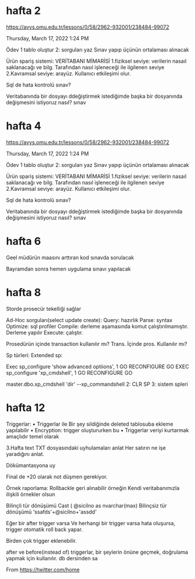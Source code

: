 # hafta 2

https://avys.omu.edu.tr/lessons/0/58/2962-932001/238484-99072

Thursday, March 17, 2022
1:24 PM

Ödev 1 tablo oluştur
2: sorguları yaz
Sınav yapıp üçünün ortalaması alınacak

Ürün spariş sistemi:
VERİTABANI MİMARİSİ
1.fiziksel seviye: verilerin nasaıl saklanacağı ve bilg. Tarafından nasıl işleneceği ile ilgilenen seviye
2.Kavramsal seviye: arayüz. Kullanıcı etkileşimi olur.

Sql de hata kontrolü sınav?

Veritabanında bir dosyayı ddeğiştirmek istediğimde başka bir dosyanında değişmesini istiyoruz nasıl? sınav

# hafta 4

https://avys.omu.edu.tr/lessons/0/58/2962-932001/238484-99072

Thursday, March 17, 2022
1:24 PM

Ödev 1 tablo oluştur
2: sorguları yaz
Sınav yapıp üçünün ortalaması alınacak

Ürün spariş sistemi:
VERİTABANI MİMARİSİ
1.fiziksel seviye: verilerin nasaıl saklanacağı ve bilg. Tarafından nasıl işleneceği ile ilgilenen seviye
2.Kavramsal seviye: arayüz. Kullanıcı etkileşimi olur.

Sql de hata kontrolü sınav?

Veritabanında bir dosyayı ddeğiştirmek istediğimde başka bir dosyanında değişmesini istiyoruz nasıl? sınav

# hafta 6

Geel müdürün maasını arttıran kod sınavda sorulacak

Bayramdan sonra hemen uygulama sınavı yapılacak

# hafta 8

Storde prosecür tekelliği sağlar

Ad-Hoc sorguları(select update create):
Query: hazırlık
Parse: syntax
Optimize: sql profiler
Compile: derleme aşamasında komut çalıştırılmamıştır. Derleme yapılır
Execute: çalıştır.

Prosedürün içinde transaction kullanılır mı?
Trans. İçinde pros. Kullanılır mı?

Sp türleri:
Extended sp:

Exec sp_configure 'show advanced optiions', 1
GO
RECONFIGURE
GO
EXEC sp_configure 'xp_cmdshell', 1
GO
RECONFIGURE
GO

master.dbo.xp_cmdshell 'dir'
--xp_commandshell
2:
CLR SP
3: sistem spleri

# hafta 12

Triggerlar:
• Triggerlar ile Bir şey sildiğinde deleted tablosuba ekleme yapılabilir
• Encryption: trigger oluştururken bu
• Triggerlar veriyi kurtarmak amaçlıdır temel olarak

3.Hafta text
TXT dosyasındaki uyhulamaları anlat
Her satırın ne işe yaradığını anlat.

Dökümantasyona uy

Final de +20 olarak not düşmen gerekiyor.

Örnek raporlama:
Rollbackle geri alınabilir örneğin
Kendi veritabanımızla ilişkili örnekler olsun

Bilinçli tür dönüşümü
Cast ( @sicilno as nvarchar(max)
Bilinçsiz tür dönüşümü
'ssafds'+@sicilno+'assdd'

Eğer bir after trigger varsa
Ve herhangi bir trigger varsa hata oluşursa,
trigger otomatik roll back yapar.

Birden çok trigger eklenebilir.

after ve before(instead of) triggerlar, bir şeylerin önüne geçmek, doğrulama yapmak için kullanılır. db dersinden sa

From <https://twitter.com/home>
